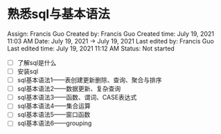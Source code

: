 # 熟悉sql与基本语法

Assign: Francis Guo
Created by: Francis Guo
Created time: July 19, 2021 11:03 AM
Date: July 19, 2021 → July 19, 2021
Last edited by: Francis Guo
Last edited time: July 19, 2021 11:12 AM
Status: Not started

- [ ]  了解sql是什么
- [ ]  安装sql
- [ ]  sql基本语法1——表创建更新删除、查询、聚合与排序
- [ ]  sql基本语法2——数据更新、复杂查询
- [ ]  sql基本语法3——函数、谓词、CASE表达式
- [ ]  sql基本语法4——集合运算
- [ ]  sql基本语法5——窗口函数
- [ ]  sql基本语法6——grouping